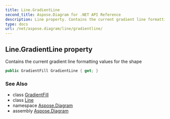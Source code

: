 ```yaml
---
title: Line.GradientLine
second_title: Aspose.Diagram for .NET API Reference
description: Line property. Contains the current gradient line formatting values for the shape
type: docs
url: /net/aspose.diagram/line/gradientline/
---
```

## Line.GradientLine property

Contains the current gradient line formatting values for the shape

```csharp
public GradientFill GradientLine { get; }
```

### See Also

* class [GradientFill](../../gradientfill/)
* class [Line](../)
* namespace [Aspose.Diagram](../../line/)
* assembly [Aspose.Diagram](../../../)


